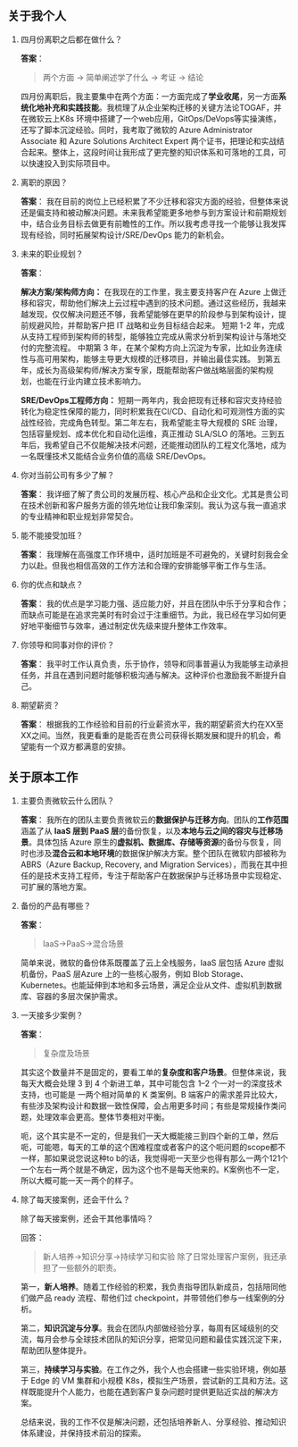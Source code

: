 ## 关于我个人
1. 四月份离职之后都在做什么？
    
    **答案**：
    > 两个方面 → 简单阐述学了什么 → 考证 → 结论 

    四月份离职后，我主要集中在两个方面：一方面完成了**学业收尾**，另一方面**系统化地补充和实践技能**。我梳理了从企业架构迁移的关键方法论TOGAF，并在微软云上K8s 环境中搭建了一个web应用，GitOps/DeVops等实操演练，还写了脚本沉淀经验。同时，我考取了微软的 Azure Administrator Associate 和 Azure Solutions Architect Expert 两个证书，把理论和实战结合起来。整体上，这段时间让我形成了更完整的知识体系和可落地的工具，可以快速投入到实际项目中。

2. 离职的原因？

    **答案**：
    我在目前的岗位上已经积累了不少迁移和容灾方面的经验，但整体来说还是偏支持和被动解决问题。未来我希望能更多地参与到方案设计和前期规划中，结合业务目标去做更有前瞻性的工作。所以我考虑寻找一个能够让我发挥现有经验，同时拓展架构设计/SRE/DevOps 能力的新机会。

3. 未来的职业规划？

    **答案**：
    
    **解决方案/架构师方向：**
    在我现在的工作里，我主要支持客户在 Azure 上做迁移和容灾，帮助他们解决上云过程中遇到的技术问题。通过这些经历，我越来越发现，仅仅解决问题还不够，我希望能够在更早的阶段参与到架构设计，提前规避风险，并帮助客户把 IT 战略和业务目标结合起来。
    短期 1-2 年，完成从支持工程师到架构师的转型，能够独立完成从需求分析到架构设计与落地交付的完整流程。
    中期第 3 年，在某个架构方向上沉淀为专家，比如业务连续性与高可用架构，能够主导更大规模的迁移项目，并输出最佳实践。
    到第五年，成长为高级架构师/解决方案专家，既能帮助客户做战略层面的架构规划，也能在行业内建立技术影响力。

    **SRE/DevOps工程师方向：**
    短期一两年内，我会把现有迁移和容灾支持经验转化为稳定性保障的能力，同时积累我在CI/CD、自动化和可观测性方面的实战性经验，完成角色转型。第二年左右，我希望能主导大规模的 SRE 治理，包括容量规划、成本优化和自动化运维，真正推动 SLA/SLO 的落地。三到五年后，我希望自己不仅能解决技术问题，还能推动团队的工程文化落地，成为一名既懂技术又能结合业务价值的高级 SRE/DevOps。

4. 你对当前公司有多少了解？
    
    **答案**：
    我详细了解了贵公司的发展历程、核心产品和企业文化。尤其是贵公司在技术创新和客户服务方面的领先地位让我印象深刻。我认为这与我一直追求的专业精神和职业规划非常契合。

5. 能不能接受加班？
    
    **答案**：
    我理解在高强度工作环境中，适时加班是不可避免的，关键时刻我会全力以赴。但我也相信高效的工作方法和合理的安排能够平衡工作与生活。

6. 你的优点和缺点？
    
    **答案**：
    我的优点是学习能力强、适应能力好，并且在团队中乐于分享和合作；而缺点可能是在追求完美时有时会过于注重细节。为此，我已经在学习如何更好地平衡细节与效率，通过制定优先级来提升整体工作效率。
    
6. 你领导和同事对你的评价？

    **答案**：
    我平时工作认真负责，乐于协作，领导和同事普遍认为我能够主动承担任务，并且在遇到问题时能够积极沟通与解决。这种评价也激励我不断提升自己。

7. 期望薪资？

    **答案**：
    根据我的工作经验和目前的行业薪资水平，我的期望薪资大约在XX至XX之间。当然，我更看重的是能否在贵公司获得长期发展和提升的机会，希望能有一个双方都满意的安排。

## 关于原本工作
1. 主要负责微软云什么团队？
    
    **答案**：
    我所在的团队主要负责微软云的**数据保护与迁移方向**。团队的**工作范围**涵盖了从 **IaaS 层到 PaaS 层**的备份恢复，以及**本地与云之间的容灾与迁移场景**。具体包括 Azure 原生的**虚拟机、数据库、存储等资源**的备份与恢复，同时也涉及**混合云和本地环境**的数据保护解决方案。整个团队在微软内部被称为 ABRS（Azure Backup, Recovery, and Migration Services），而我在其中担任的是技术支持工程师，专注于帮助客户在数据保护与迁移场景中实现稳定、可扩展的落地方案。

2. 备份的产品有哪些？
    
    **答案**：
    > IaaS→PaaS→混合场景 

    简单来说，微软的备份体系既覆盖了云上全栈服务，IaaS 层包括 Azure 虚拟机备份，PaaS 层Azure 上的一些核心服务，例如 Blob Storage、Kubernetes。也能延伸到本地和多云场景，满足企业从文件、虚拟机到数据库、容器的多层次保护需求。

3. 一天接多少案例？
    
    **答案**：
    > 复杂度及场景

    其实这个数量并不是固定的，要看工单的**复杂度和客户场景**。但整体来说，我每天大概会处理 3 到 4 个新进工单，其中可能包含 1–2 个一对一的深度技术支持，也可能是 一两个相对简单的 K 类案例。B 端客户的需求差异比较大，有些涉及架构设计和数据一致性保障，会占用更多时间；有些是常规操作类问题，处理效率会更高。整体节奏相对平衡。

    呃，这个其实是不一定的，但是我们一天大概能接三到四个新的工单，然后呃，可能嗯，每天的工单的这个困难程度或者客户的这个呃问题的scope都不一样，那如果说您说这种to b的话，我觉得呃一天至少也得有那么一两个121个一个左右一两个就是不确定，因为这个也不是每天他来的。K案例也不一定，所以大概可能一天一两个的样子。

4. 除了每天接案例，还会干什么？

    除了每天接案例，还会干其他事情吗？

    回答：
    > 新人培养→知识分享→持续学习和实验
    除了日常处理客户案例，我还承担了一些额外的职责。

    第一，**新人培养**。随着工作经验的积累，我负责指导团队新成员，包括陪同他们做产品 ready 流程、帮他们过 checkpoint，并带领他们参与一线案例的分析。

    第二，**知识沉淀与分享**。我会在团队内部做经验分享，每周有区域级别的交流，每月会参与全球技术团队的知识分享，把常见问题和最佳实践沉淀下来，帮助团队整体提升。

    第三，**持续学习与实验**。在工作之外，我个人也会搭建一些实验环境，例如基于 Edge 的 VM 集群和小规模 K8s，模拟生产场景，尝试新的工具和方法。这样既能提升个人能力，也能在遇到客户复杂问题时提供更贴近实战的解决方案。

    总结来说，我的工作不仅是解决问题，还包括培养新人、分享经验、推动知识体系建设，并保持技术前沿的探索。